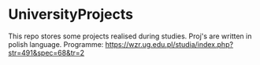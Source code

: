 # UniversityProjects
This repo stores some projects realised during studies. Proj's are written in polish language.
Programme: https://wzr.ug.edu.pl/studia/index.php?str=491&spec=68&tr=2
